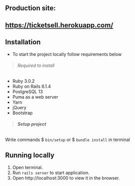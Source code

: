 ## **Production site:**
## https://ticketsell.herokuapp.com/

## **Installation**

* To start the project locally follow requirements below

>###### Required to install

- Ruby 3.0.2
- Ruby on Rails 6.1.4
- PostgreSQL 13
- Puma as a web server
- Yarn
- jQuery
- Bootstrap

>###### **Setup project**

Write commands $ `bin/setup`
or 
$ `bundle install` 
in terminal 

## **Running locally**

1. Open terminal.
2. Run `rails server` to start application.
3. Open http://localhost:3000 to view it in the browser.
